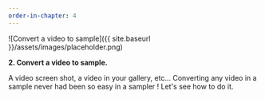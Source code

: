 ```yaml
---
order-in-chapter: 4
---
```


![Convert a video to sample]({{ site.baseurl }}/assets/images/placeholder.png)

**2. Convert a video to sample.**

A video screen shot, a video in your gallery, etc... Converting any video in a sample never had been so easy in a
sampler ! Let's see how to do it.
